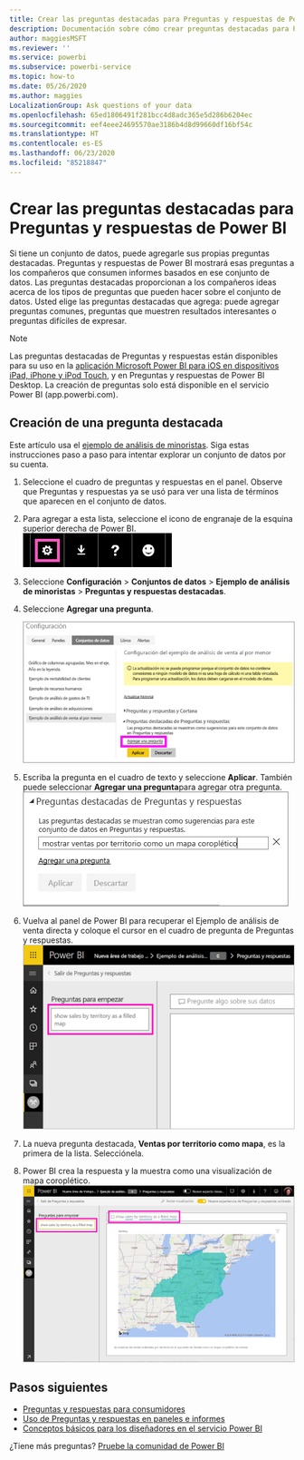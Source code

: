 ```yaml
---
title: Crear las preguntas destacadas para Preguntas y respuestas de Power BI
description: Documentación sobre cómo crear preguntas destacadas para Preguntas y respuestas de Power BI.
author: maggiesMSFT
ms.reviewer: ''
ms.service: powerbi
ms.subservice: powerbi-service
ms.topic: how-to
ms.date: 05/26/2020
ms.author: maggies
LocalizationGroup: Ask questions of your data
ms.openlocfilehash: 65ed1806491f281bcc4d8adc365e5d286b6204ec
ms.sourcegitcommit: eef4eee24695570ae3186b4d8d99660df16bf54c
ms.translationtype: HT
ms.contentlocale: es-ES
ms.lasthandoff: 06/23/2020
ms.locfileid: "85218847"
---
```

# <a name="create-featured-questions-for-power-bi-qa"></a>Crear las preguntas destacadas para Preguntas y respuestas de Power BI
Si tiene un conjunto de datos, puede agregarle sus propias preguntas destacadas. Preguntas y respuestas de Power BI mostrará esas preguntas a los compañeros que consumen informes basados en ese conjunto de datos.  Las preguntas destacadas proporcionan a los compañeros ideas acerca de los tipos de preguntas que pueden hacer sobre el conjunto de datos. Usted elige las preguntas destacadas que agrega: puede agregar preguntas comunes, preguntas que muestren resultados interesantes o preguntas difíciles de expresar.


> [!NOTE]
> Las preguntas destacadas de Preguntas y respuestas están disponibles para su uso en la [aplicación Microsoft Power BI para iOS en dispositivos iPad, iPhone y iPod Touch](../consumer/mobile/mobile-apps-ios-qna.md), y en Preguntas y respuestas de Power BI Desktop. La creación de preguntas solo está disponible en el servicio Power BI (app.powerbi.com).
> 

## <a name="create-a-featured-question"></a>Creación de una pregunta destacada

Este artículo usa el [ejemplo de análisis de minoristas](sample-datasets.md). Siga estas instrucciones paso a paso para intentar explorar un conjunto de datos por su cuenta.

1. Seleccione el cuadro de preguntas y respuestas en el panel.   Observe que Preguntas y respuestas ya se usó para ver una lista de términos que aparecen en el conjunto de datos.
2. Para agregar a esta lista, seleccione el icono de engranaje de la esquina superior derecha de Power BI.  
   ![Icono de engranaje](media/service-q-and-a-create-featured-questions/pbi_gearicon2.jpg)
3. Seleccione **Configuración** &gt; **Conjuntos de datos** &gt; **Ejemplo de análisis de minoristas** &gt; **Preguntas y respuestas destacadas**.  
4. Seleccione **Agregar una pregunta**.
   
   ![Menú Configuración](media/service-q-and-a-create-featured-questions/power-bi-settings.png)
5. Escriba la pregunta en el cuadro de texto y seleccione **Aplicar**.   También puede seleccionar **Agregar una pregunta**para agregar otra pregunta.  
   ![Panel Preguntas destacadas de Preguntas y respuestas](media/service-q-and-a-create-featured-questions/power-bi-type-featured-question.png)
6. Vuelva al panel de Power BI para recuperar el Ejemplo de análisis de venta directa y coloque el cursor en el cuadro de pregunta de Preguntas y respuestas.   
   ![Cuadro de pregunta de Preguntas y respuestas con una pregunta destacada](media/service-q-and-a-create-featured-questions/power-bi-qna-featured-question-to-start.png)
7. La nueva pregunta destacada, **Ventas por territorio como mapa**, es la primera de la lista. Selecciónela.  
8. Power BI crea la respuesta y la muestra como una visualización de mapa coroplético.  
   ![Pregunta destacada de Preguntas y respuestas respondida: visualización de mapa](media/service-q-and-a-create-featured-questions/power-bi-qna-featured-question.png)

## <a name="next-steps"></a>Pasos siguientes

- [Preguntas y respuestas para consumidores](../consumer/end-user-q-and-a.md)  
- [Uso de Preguntas y respuestas en paneles e informes](power-bi-tutorial-q-and-a.md)  
- [Conceptos básicos para los diseñadores en el servicio Power BI](../fundamentals/service-basic-concepts.md)  

¿Tiene más preguntas? [Pruebe la comunidad de Power BI](https://community.powerbi.com/)
